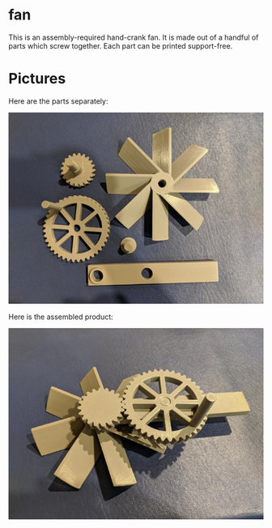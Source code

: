 # fan

This is an assembly-required hand-crank fan. It is made out of a handful of parts which screw together. Each part can be printed support-free.

# Pictures

Here are the parts separately:

![Parts photo](pictures/parts.jpg)

Here is the assembled product:

![Assembled photo](pictures/assembled.jpg)
